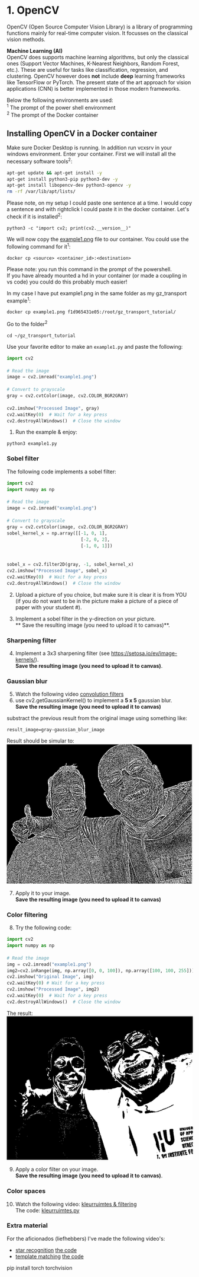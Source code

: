 # 1. OpenCV
OpenCV (Open Source Computer Vision Library) is a library of programming functions mainly for real-time computer vision. It focusses on the classical vision methods.

**Machine Learning (AI)**  
 OpenCV does supports machine learning  algorithms, but only the classical ones (Support Vector Machines, K-Nearest Neighbors, Random Forest, etc.). These are useful for tasks like classification, regression, and clustering. 
OpenCV however does **not** include **deep** learning frameworks like TensorFlow or PyTorch.
The present state of the art approach for vision applications (CNN) is better implemented in those modern frameworks.

Below the following environments are used:<br>
<sup>1</sup> The prompt of the power shell environment<br>
<sup>2</sup> The prompt of the Docker container<br>

## Installing OpenCV in a Docker container

Make sure Docker Desktop is running. In addition run vcxsrv in your windows environment. Enter your container. First we will install all the necessary software tools<sup>2</sup>:
```bash
apt-get update && apt-get install -y
apt-get install python3-pip python3-dev -y
apt-get install libopencv-dev python3-opencv -y
rm -rf /var/lib/apt/lists/
```
Please note, on my setup I could paste one sentence at a time. I would copy a sentence and with rightclick I could paste it in the docker container.
Let's check if it is installed<sup>2</sup>:
```
python3 -c "import cv2; print(cv2.__version__)"
```

We will now copy the [example1.png](./files/example1.png) file to our container. You could use the following command for it<sup>1</sup>:
```
docker cp <source> <container_id>:<destination>
```
Please note: you run this command in the prompt of the powershell.   
If you have already mounted a hd in your container (or made a coupling in vs code) you could do this probably much easier!

In my case I have put example1.png in the same folder as my gz_transport example<sup>1</sup>:  
```
docker cp example1.png f1d965431e05:/root/gz_transport_tutorial/
```


Go to the folder<sup>2</sup>
```
cd ~/gz_transport_tutorial
```

Use your favorite editor to make an `example1.py` and paste the following:
```python
import cv2

# Read the image
image = cv2.imread("example1.png")

# Convert to grayscale
gray = cv2.cvtColor(image, cv2.COLOR_BGR2GRAY)

cv2.imshow("Processed Image", gray)
cv2.waitKey(0)  # Wait for a key press
cv2.destroyAllWindows()  # Close the window
```

1) Run the example & enjoy:
```
python3 example1.py
```

### Sobel filter
The following code implements a sobel filter:

```python
import cv2
import numpy as np

# Read the image
image = cv2.imread("example1.png")

# Convert to grayscale
gray = cv2.cvtColor(image, cv2.COLOR_BGR2GRAY)
sobel_kernel_x = np.array([[-1, 0, 1],
                            [-2, 0, 2],
                            [-1, 0, 1]])


sobel_x = cv2.filter2D(gray, -1, sobel_kernel_x) 
cv2.imshow("Processed Image", sobel_x)
cv2.waitKey(0)  # Wait for a key press
cv2.destroyAllWindows()  # Close the window
```

2) Upload a picture of you choice, but make sure it is clear it is from YOU (if you do not want to be in the picture make a picture of a piece of paper with your student #).  

3) Implement a sobel filter in the y-direction on your picture.  
** Save the resulting image (you need to upload it to canvas)**.

### Sharpening filter
4) Implement a 3x3 sharpening filter (see https://setosa.io/ev/image-kernels/).  
**Save the resulting image (you need to upload it to canvas)**.


### Gaussian blur

5) Watch the following video [convolution filters](https://www.youtube.com/watch?v=W_p2XQSB9XI)
6) use cv2.getGaussianKernel() to implement a **5 x 5** gaussian blur.   
**Save the resulting image (you need to upload it to canvas)**

substract the previous result from the original image using something like: 
```
result_image=gray-gaussian_blur_image
```

Result should be simular to: 
![Statler en Waldorf](./files/image.png)    

7) Apply it to your image.  
**Save the resulting image (you need to upload it to canvas)**

### Color filtering

8) Try the following code:
```python
import cv2
import numpy as np

# Read the image
img = cv2.imread("example1.png")
img2=cv2.inRange(img, np.array([0, 0, 100]), np.array([100, 100, 255]))
cv2.imshow("Original Image", img)
cv2.waitKey(0) # Wait for a key press
cv2.imshow("Processed Image", img2)
cv2.waitKey(0)  # Wait for a key press
cv2.destroyAllWindows()  # Close the window
```
The result:
![alt text](./files/image2.png)

9) Apply a color filter on your image.  
**Save the resulting image (you need to upload it to canvas)**.

### Color spaces

10) Watch the following video: [kleurruimtes & filtering](https://www.youtube.com/watch?v=v3x9IHCdM0Y)  
The code: [kleurruimtes.py](./files/kleurruimtes.py)


### Extra material

For the aficionados (liefhebbers) I've made the following video's:
- [star recognition](https://www.youtube.com/watch?v=Ez7qANwAAQw) [the code](./files/starrecognition.py)
- [template matching](https://www.youtube.com/watch?v=kyz_5xZmepA) [the code](./files/templatematching.py)

pip install torch torchvision